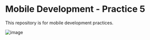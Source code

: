 # Mobile Development - Practice 5

This repository is for mobile development practices.

![image](https://user-images.githubusercontent.com/48601671/134755541-14ea399d-4dd4-4939-b24d-cb8268813775.png)